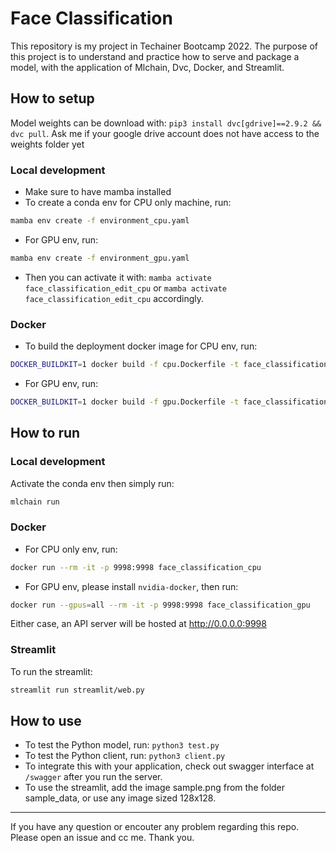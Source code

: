 # Face Classification
This repository is my project in Techainer Bootcamp 2022. The purpose of this project is to understand and practice how to serve and package a model, with the application of Mlchain, Dvc, Docker, and Streamlit. 

## How to setup

Model weights can be download with: `pip3 install dvc[gdrive]==2.9.2 && dvc pull`. Ask me if your google drive account does not have access to the weights folder yet

### Local development
- Make sure to have mamba installed
- To create a conda env for CPU only machine, run:
```bash
mamba env create -f environment_cpu.yaml
```
- For GPU env, run:
```bash
mamba env create -f environment_gpu.yaml
```
- Then you can activate it with: `mamba activate face_classification_edit_cpu` or `mamba activate face_classification_edit_cpu` accordingly.
### Docker
- To build the deployment docker image for CPU env, run:
```bash
DOCKER_BUILDKIT=1 docker build -f cpu.Dockerfile -t face_classification_cpu .
```
- For GPU env, run:
```bash
DOCKER_BUILDKIT=1 docker build -f gpu.Dockerfile -t face_classification_gpu .
```

## How to run

### Local development
Activate the conda env then simply run:
```bash
mlchain run
```
### Docker
- For CPU only env, run:
```bash
docker run --rm -it -p 9998:9998 face_classification_cpu
```
- For GPU env, please install `nvidia-docker`, then run:
```bash
docker run --gpus=all --rm -it -p 9998:9998 face_classification_gpu
```
Either case, an API server will be hosted at http://0.0.0.0:9998
### Streamlit
To run the streamlit:
```bash
streamlit run streamlit/web.py
```

## How to use
- To test the Python model, run: `python3 test.py`
- To test the Python client, run: `python3 client.py`
- To integrate this with your application, check out swagger interface at `/swagger` after you run the server.
- To use the streamlit, add the image sample.png from the folder sample_data, or use any image sized 128x128. 

---
If you have any question or encouter any problem regarding this repo. Please open an issue and cc me. Thank you.
